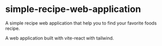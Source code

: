 # simple-recipe-web-application
A simple recipe web application that help you to find your favorite foods recipe.

A web application built with vite-react with tailwind.
